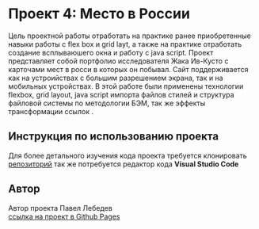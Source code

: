 # Проект 4: Место в России

Цель проектной работы отработать на практике ранее приобретенные навыки работы с flex box и grid layt, а также на практике отработать создание всплываюшего окна и работу с java script. Проект представляет собой портфолио исследователя Жака Ив-Кусто с карточами мест в росси в которых он побывал.
Сайт поддерживается как на устроийствах с большим разрешением экрана, так и на мобильных устройствах.
В этой работе были применены технологии flexbox, grid layout, java script импорта файлов стилей и структура файловой системы по методологии БЭМ, так же эффекты трансформации ссылок .

## Инструкция по использованию проекта

Для более детального изучения кода проекта требуется клонировать [репозиторий](https://github.com/pavel12-blip/mesto) так же потребуется редактор кода **Visual Studio Code**

## Автор

Автор проекта Павел Лебедев  
[ссылка на проект в Github Pages](https://pavel12-blip.github.io/mesto/)
